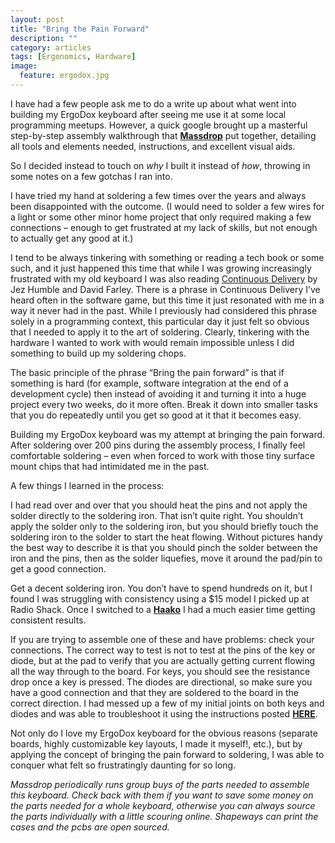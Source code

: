```yaml
---
layout: post
title: "Bring the Pain Forward"
description: ""
category: articles
tags: [Ergonomics, Hardware]
image:
  feature: ergodox.jpg
---
```

<!--- {% include JB/setup %} -->
I have had a few people ask me to do a write up about what went into building my ErgoDox keyboard after seeing me use it at some local programming meetups. However, a quick google brought up a masterful step-by-step assembly walkthrough that [**Massdrop**](https://www.massdrop.com/ext/ergodox/assembly.php) put together, detailing all tools and elements needed, instructions, and excellent visual aids. 

So I decided instead to touch on *why* I built it instead of *how*, throwing in some notes on a few gotchas I ran into.

I have tried my hand at soldering a few times over the years and always been disappointed with the outcome. (I would need to solder a few wires for a light or some other minor home project that only required making a few connections – enough to get frustrated at my lack of skills, but not enough to actually get any good at it.)

I tend to be always tinkering with something or reading a tech book or some such, and it just happened this time that while I was growing increasingly frustrated with my old keyboard I was also reading [Continuous Delivery](http://www.thoughtworks.com/continuous-delivery) by Jez Humble and David Farley. There is a phrase in Continuous Delivery I’ve heard often in the software game, but this time it just resonated with me in a way it never had in the past. While I previously had considered this phrase solely in a programming context, this particular day it just felt so obvious that I needed to apply it to the art of soldering. Clearly, tinkering with the hardware I wanted to work with would remain impossible unless I did something to build up my soldering chops.

The basic principle of the phrase “Bring the pain forward” is that if something is hard (for example, software integration at the end of a development cycle) then instead of avoiding it and turning it into a huge project every two weeks, do it more often. Break it down into smaller tasks that you do repeatedly until you get so good at it that it becomes easy.

Building my ErgoDox keyboard was my attempt at bringing the pain forward. After soldering over 200 pins during the assembly process, I finally feel comfortable soldering – even when forced to work with those tiny surface mount chips that had intimidated me in the past.

A few things I learned in the process:

I had read over and over that you should heat the pins and not apply the solder directly to the soldering iron. That isn’t quite right. You shouldn’t apply the solder only to the soldering iron, but you should briefly touch the soldering iron to the solder to start the heat flowing. Without pictures handy the best way to describe it is that you should pinch the solder between the iron and the pins, then as the solder liquefies, move it around the pad/pin to get a good connection.

Get a decent soldering iron. You don’t have to spend hundreds on it, but I found I was struggling with consistency using a $15 model I picked up at Radio Shack. Once I switched to a [**Haako**](http://www.hakko.com/english/products/hakko_fx888d.html) I had a much easier time getting consistent results.

If you are trying to assemble one of these and have problems: check your connections. The correct way to test is not to test at the pins of the key or diode, but at the pad to verify that you are actually getting current flowing all the way through to the board. For keys, you should see the resistance drop once a key is pressed. The diodes are directional, so make sure you have a good connection and that they are soldered to the board in the correct direction. I had messed up a few of my initial joints on both keys and diodes and was able to troubleshoot it using the instructions posted [**HERE**](http://www.allaboutcircuits.com/vol_3/chpt_3/2.html).

Not only do I love my ErgoDox keyboard for the obvious reasons (separate boards, highly customizable key layouts, I made it myself!, etc.), but by applying the concept of bringing the pain forward to soldering, I was able to conquer what felt so frustratingly daunting for so long.

*Massdrop periodically runs group buys of the parts needed to assemble this keyboard.  Check back with them if you want to save some money on the parts needed for a whole keyboard, otherwise you can always source the parts individually with a little scouring online.  Shapeways can print the cases and the pcbs are open sourced.*